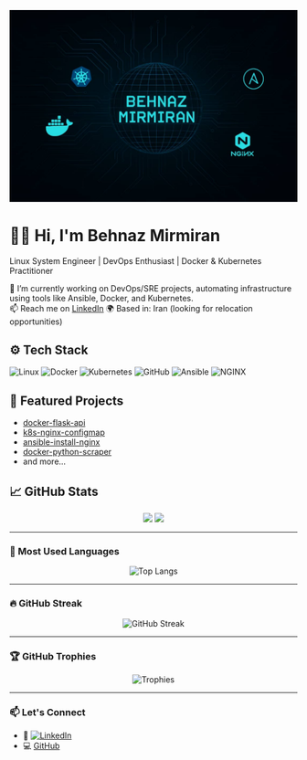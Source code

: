 <p align="center">
  <img src="header.png" alt="Behnaz Mirmiran Header Banner" />
</p>

# 👩‍💻 Hi, I'm Behnaz Mirmiran
Linux System Engineer | DevOps Enthusiast | Docker & Kubernetes Practitioner

🌱 I’m currently working on DevOps/SRE projects, automating infrastructure using tools like Ansible, Docker, and Kubernetes.  
📫 Reach me on [LinkedIn](https://www.linkedin.com/in/behnaz-m-42662663)
🌍 Based in: Iran (looking for relocation opportunities)

## ⚙️ Tech Stack
![Linux](https://img.shields.io/badge/-Linux-FCC624?style=flat-square&logo=linux)
![Docker](https://img.shields.io/badge/-Docker-2496ED?style=flat-square&logo=docker)
![Kubernetes](https://img.shields.io/badge/-Kubernetes-326CE5?style=flat-square&logo=kubernetes)
![GitHub](https://img.shields.io/badge/-GitHub-181717?style=flat-square&logo=github)
![Ansible](https://img.shields.io/badge/-Ansible-EE0000?style=flat-square&logo=ansible)
![NGINX](https://img.shields.io/badge/-NGINX-009639?style=flat-square&logo=nginx)

## 🚀 Featured Projects

- [docker-flask-api](https://github.com/behnaz-mirmiran/docker-flask-api)
- [k8s-nginx-configmap](https://github.com/behnaz-mirmiran/k8s-nginx-configmap)
- [ansible-install-nginx](https://github.com/behnaz-mirmiran/ansible-install-nginx)
- [docker-python-scraper](https://github.com/behnaz-mirmiran/docker-python-scraper)
- and more...

## 📈 GitHub Stats
<p align="center">
  <img src="https://github-readme-stats.vercel.app/api?username=behnaz-mirmiran&show_icons=true&theme=radical" />
  <img src="https://github-readme-stats.vercel.app/api/top-langs/?username=behnaz-mirmiran&layout=compact&theme=radical" />
</p>

---

### 🧠 Most Used Languages

<p align="center">
  <img src="https://github-readme-stats.vercel.app/api/top-langs/?username=behnaz-mirmiran&layout=compact&theme=tokyonight" alt="Top Langs" />
</p>

---

### 🔥 GitHub Streak

<p align="center">
  <img src="https://github-readme-streak-stats.herokuapp.com/?user=behnaz-mirmiran&theme=tokyonight" alt="GitHub Streak" />
</p>

---

### 🏆 GitHub Trophies

<p align="center">
  <img src="https://github-profile-trophy.vercel.app/?username=behnaz-mirmiran&theme=tokyonight&row=1&no-bg=true&no-frame=true" alt="Trophies" />
</p>

---

### 📫 Let's Connect

- 💼 [![LinkedIn](https://img.shields.io/badge/LinkedIn-blue?logo=linkedin&style=flat-square)](https://www.linkedin.com/in/behnaz-m-42662663/)
- 💻 [GitHub](https://github.com/behnaz-mirmiran)

